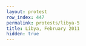 ```yaml
---
layout: protest
row_index: 447
permalink: protests/libya-5
title: Libya, February 2011
hidden: true
---
```

